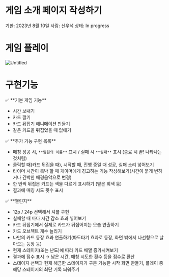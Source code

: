 # 게임 소개 페이지 작성하기

기한: 2023년 8월 10일
사람: 신우석
상태: In progress

# 게임 플레이

![Untitled](%E1%84%80%E1%85%A6%E1%84%8B%E1%85%B5%E1%86%B7%20%E1%84%89%E1%85%A9%E1%84%80%E1%85%A2%20%E1%84%91%E1%85%A6%E1%84%8B%E1%85%B5%E1%84%8C%E1%85%B5%20%E1%84%8C%E1%85%A1%E1%86%A8%E1%84%89%E1%85%A5%E1%86%BC%E1%84%92%E1%85%A1%E1%84%80%E1%85%B5%207b46265a965c41399b47f5258de1b83c/Untitled.webp)

# 구현기능

<aside>
✅ **기본 게임 기능**

</aside>

- 시간 보내기
- 카드 깔기
- 카드 뒤집기 애니메이션 만들기
- 같은 카드을 뒤집었을 때 없애기

<aside>
✅ **추가 기능 구현 목록**

</aside>

- 매칭 성공 시, `**팀원의 이름**` 표시 / 실패 시 `**실패**` 표시 (종료 시 끝! 나타나는 것처럼)
- 클릭할 때(카드 뒤집을 때), 시작할 때, 진행 중일 때 성공, 실패 소리 넣어보기
- 타이머 시간이 촉박 할 때 게이머에게 경고하는 기능 작성해보기(시간이 붉게 변하거나 긴박한 배경음악으로 변경)
- 한 번씩 뒤집은 카드는 색을 다르게 표시하기 (옅은 회색 등)
- 결과에 매칭 시도 횟수 표시

<aside>
✅ **챌린지**

</aside>

- 12p / 24p 선택해서 셔플 구현
- 실패할 때 마다 시간 감소 효과 넣어보기
- 카드 뒤집기에서 실제로 카드가 뒤집어지는 모습 연출하기
- 카드 오브젝트 개수 늘리기
- 나만의 카드 등장 효과 연출하기(파도타기 효과로 등장, 화면 밖에서 나선형으로 날아오는 등장 등)
- 현재 스테이지(또는 난도)에 따라 카드 배열 증가시켜보기
- 결과에 점수 표시 → 남은 시간, 매칭 시도한 횟수 등을 점수로 환산
- 스테이지 선택과 현재 해금한 스테이지가 구분 가능한 시작 화면 만들기, 플레이 중 해당 스테이지의 최단 기록 띄워주기